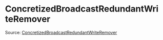 # ConcretizedBroadcastRedundantWriteRemover

Source: [ConcretizedBroadcastRedundantWriteRemover](../csrc/device_lower/analysis/thread_predicate.cpp#L538)
